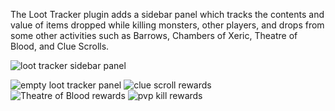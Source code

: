 The Loot Tracker plugin adds a sidebar panel which tracks the contents and value of items dropped while killing monsters, other players, and drops from some other activities such as Barrows, Chambers of Xeric, Theatre of Blood, and Clue Scrolls.

![loot tracker sidebar panel](https://user-images.githubusercontent.com/5115805/43480853-b307ce8e-9504-11e8-9a63-fd9313871cc1.png)

![empty loot tracker panel](https://user-images.githubusercontent.com/5115805/43480854-b35dad40-9504-11e8-8108-9bed4d0a77b9.png) ![clue scroll rewards](https://camo.githubusercontent.com/2d71410ec44405dd2ccea652926f57fb006064a5/68747470733a2f2f692e696d6775722e636f6d2f6e4767355970682e706e67) ![Theatre of Blood rewards](https://camo.githubusercontent.com/8d1d6f81d00a6edbe8fff73e1e2916862c485d8d/68747470733a2f2f692e696d6775722e636f6d2f624854374533432e706e67) ![pvp kill rewards](https://camo.githubusercontent.com/d7f42160aa2ef2b0cfb3b3023fb7bb4cb0d038f5/68747470733a2f2f692e696d6775722e636f6d2f52465257414d302e706e67)